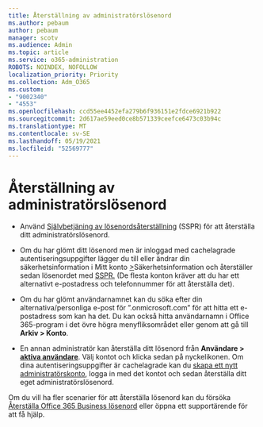 ```yaml
---
title: Återställning av administratörslösenord
ms.author: pebaum
author: pebaum
manager: scotv
ms.audience: Admin
ms.topic: article
ms.service: o365-administration
ROBOTS: NOINDEX, NOFOLLOW
localization_priority: Priority
ms.collection: Adm_O365
ms.custom:
- "9002340"
- "4553"
ms.openlocfilehash: ccd55ee4452efa279b6f936151e2fdce6921b922
ms.sourcegitcommit: 2d617ae59eed0ce8b571339ceefce6473c03b94c
ms.translationtype: MT
ms.contentlocale: sv-SE
ms.lasthandoff: 05/19/2021
ms.locfileid: "52569777"
---
```

# <a name="admin-password-reset"></a>Återställning av administratörslösenord

- Använd [Självbetjäning av lösenordsåterställning](https://passwordreset.microsoftonline.com/) (SSPR) för att återställa ditt administratörslösenord.

- Om du har glömt ditt lösenord men är inloggad med cachelagrade autentiseringsuppgifter lägger du till eller ändrar din säkerhetsinformation i Mitt konto [>](https://mysignins.microsoft.com/security-info)Säkerhetsinformation och återställer sedan lösenordet med [SSPR.](https://passwordreset.microsoftonline.com/) (De flesta konton kräver att du har ett alternativt e-postadress och telefonnummer för att återställa det).

- Om du har glömt användarnamnet kan du söka efter din alternativa/personliga e-post för ”.onmicrosoft.com” för att hitta ett e-postadress som kan ha det.  Du kan också hitta användarnamn i Office 365-program i det övre högra menyfliksområdet eller genom att gå till **Arkiv > Konto**.

- En annan administratör kan återställa ditt lösenord från **Användare > [aktiva användare](https://portal.office.com/adminportal/home#/users)**. Välj kontot och klicka sedan på nyckelikonen.  Om dina autentiseringsuppgifter är cachelagrade kan du [skapa ett nytt administratörskonto](https://portal.office.com/adminportal/home#/users), logga in med det kontot och sedan återställa ditt eget administratörslösenord.

Om du vill ha fler scenarier för att återställa lösenord kan du försöka [Återställa Office 365 Business lösenord](/microsoft-365/admin/add-users/reset-passwords) eller öppna ett supportärende för att få hjälp.
